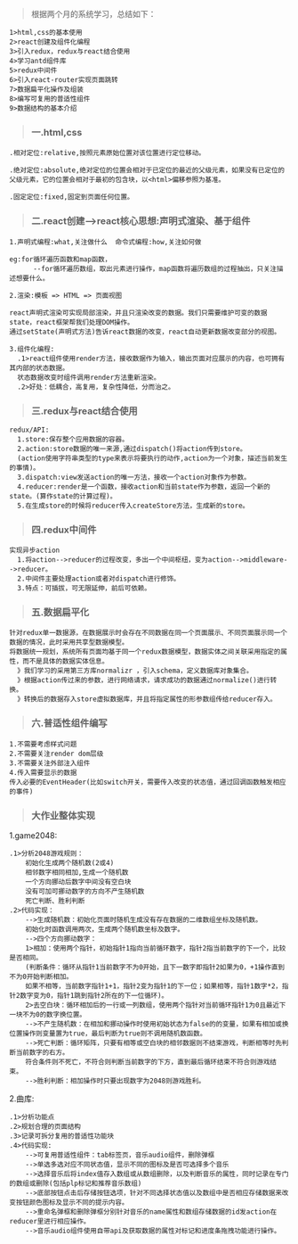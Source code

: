 >   根据两个月的系统学习，总结如下：

    1>html,css的基本使用
    2>react创建及组件化编程
    3>引入redux，redux与react结合使用
    4>学习antd组件库
    5>redux中间件
    6>引入react-router实现页面跳转
    7>数据扁平化操作及组装
    8>编写可复用的普适性组件
    9>数据结构的基本介绍

>   ### 一.html,css

    .相对定位:relative,按照元素原始位置对该位置进行定位移动。
    
    .绝对定位:absolute,绝对定位的位置会相对于已定位的最近的父级元素，如果没有已定位的父级元素，它的位置会相对于最初的包含块，以<html>偏移参照为基准。
    
    .固定定位:fixed,固定到页面任何位置。

>   ### 二.react创建-->react核心思想:声明式渲染、基于组件
    1.声明式编程:what,关注做什么  命令式编程:how,关注如何做
    
    eg:for循环遍历函数和map函数，
          --for循环遍历数组，取出元素进行操作，map函数将遍历数组的过程抽出，只关注描述想要什么。
          
    2.渲染:模板 => HTML => 页面视图
    
    react声明式渲染可实现局部渲染，并且只渲染改变的数据。我们只需要维护可变的数据state，react框架帮我们处理DOM操作。
    通过setState(声明式方法)告诉react数据的改变，react自动更新数据改变部分的视图。
        
    3.组件化编程:
      .1>react组件使用render方法，接收数据作为输入，输出页面对应展示的内容，也可拥有其内部的状态数据。
      状态数据改变时组件调用render方法重新渲染。
      .2>好处：低耦合，高复用，复杂性降低，分而治之。
>   ### 三.redux与react结合使用

    redux/API:
      1.store:保存整个应用数据的容器。
      2.action:store数据的唯一来源,通过dispatch()将action传到store。
      (action使用字符串类型的type来表示将要执行的动作,action为一个对象，描述当前发生的事情)。
      3.dispatch:view发送action的唯一方法，接收一个action对象作为参数。
      4.reducer:render是一个函数，接收action和当前state作为参数，返回一个新的state。(算作state的计算过程)。
      5.在生成store的时候将reducer传入createStore方法，生成新的store。
>   ### 四.redux中间件

    实现异步action
      1.将action-->reducer的过程改变，多出一个中间枢纽，变为action-->middleware-->reducer。
      2.中间件主要处理action或者对dispatch进行修饰。
      3.特点：可插拔，可无限延伸，前后可依赖。
> ### 五.数据扁平化

    针对redux单一数据源，在数据展示时会存在不同数据在同一个页面展示、不同页面展示同一个数据的情况，此时采用共享型数据模型。
    将数据统一规划，系统所有页面均基于同一个redux数据模型，数据实体之间关联采用指定的属性，而不是具体的数据实体信息。
      》我们学习的采用第三方库normalizr ，引入schema，定义数据库对象集合。
      》根据action传过来的参数，进行网络请求，请求成功的数据通过normalize()进行转换。
      》转换后的数据存入store虚拟数据库，并且将指定属性的形参数组传给reducer存入。
> ### 六.普适性组件编写

    1.不需要考虑样式问题
    2.不需要关注render dom层级
    3.不需要关注外部注入组件
    4.传入需要显示的数据
    传入必要的EventHeader(比如switch开关，需要传入改变的状态值，通过回调函数触发相应的事件)

> ### 大作业整体实现

1.game2048:

    .1>分析2048游戏规则：
        初始化生成两个随机数(2或4)
        相邻数字相同相加,生成一个随机数
        一个方向挪动后数字中间没有空白块
        没有可加可挪动数字的方向不产生随机数
        死亡判断、胜利判断
    .2>代码实现：
        -->生成随机数：初始化页面时随机生成没有存在数据的二维数组坐标及随机数。
        初始化时函数调用两次，生成两个随机数坐标及数字。
        -->四个方向挪动数字：
        1>相加：使用两个指针，初始指针1指向当前循环数字，指针2指当前数字的下一个，比较是否相同。
        (判断条件：循环从指针1当前数字不为0开始，且下一数字即指针2如果为0，+1操作直到不为0开始判断相加。
        如果不相等，当前数字指针1+1，指针2变为指针1的下一位；如果相等，指针1数字*2，指针2数字变为0，指针1跳到指针2所在的下一位循环)。
        2>去空白块：循环相加后的一行或一列数组，使用两个指针对当前循环指针1为0且最近下一块不为0的数字换位置。
        -->不产生随机数：在相加和挪动操作时使用初始状态为false的的变量，如果有相加或换位置操作则变量置为true，最后判断为true则不调用随机数函数。
        -->死亡判断：循环矩阵，只要有相等或空白块的相邻数据则不结束游戏，判断相等时先判断当前数字的右方。
        符合条件则不死亡，不符合则判断当前数字的下方，直到最后循环结束不符合则游戏结束。
        -->胜利判断：相加操作时只要出现数字为2048则游戏胜利。
2.曲库:

    .1>分析功能点
    .2>规划合理的页面结构
    .3>记录可拆分复用的普适性功能块
    .4>代码实现:
        -->可复用普适性组件：tab标签页，音乐audio组件，删除弹框
        -->单选多选对应不同状态值，显示不同的图标及是否可选择多个音乐
        -->选择音乐后将index值存入数组或从数组删除，以及判断音乐的属性，同时记录在专门的数组或删除(包括plp标记和推荐音乐数组)
        -->底部按钮点击后存储按钮选项，针对不同选择状态值以及数组中是否相应存储数据来改变按钮颜色图标及显示不同的提示内容。
        -->重命名弹框和删除弹框分别针对音乐的name属性和数组存储数据的id发action在reducer里进行相应操作。
        -->音乐audio组件使用自带api及获取数据的属性对标记和进度条拖拽功能进行操作。